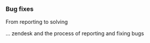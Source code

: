 ### Bug fixes

From reporting to solving

<!-- prettier-ignore-start -->
<!-- start_toc -->

<!-- end_toc -->
<!-- prettier-ignore-end -->

... zendesk and the process of reporting and fixing bugs